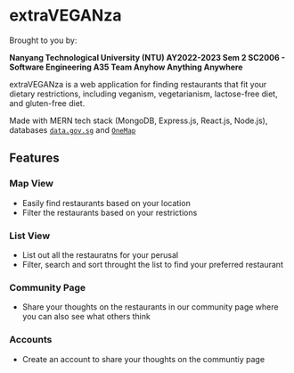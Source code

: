 # **extraVEGANza**

Brought to you by: 

**Nanyang Technological University (NTU) AY2022-2023 Sem 2 SC2006 - Software Engineering A35 Team Anyhow Anything Anywhere**

extraVEGANza is a web application for finding restaurants that fit your dietary restrictions, including veganism, vegetarianism, lactose-free diet, and gluten-free diet.

Made with MERN tech stack (MongoDB, Express.js, React.js, Node.js), databases [`data.gov.sg`](data.gov.sg) and [`OneMap`](onemap.gov.sg/docs)

## Features
### Map View
- Easily find restaurants based on your location
- Filter the restaurants based on your restrictions

### List View
- List out all the restauratns for your perusal
- Filter, search and sort throught the list to find your preferred restaurant

### Community Page
- Share your thoughts on the restaurants in our community page where you can also see what others think

### Accounts
- Create an account to share your thoughts on the communtiy page
